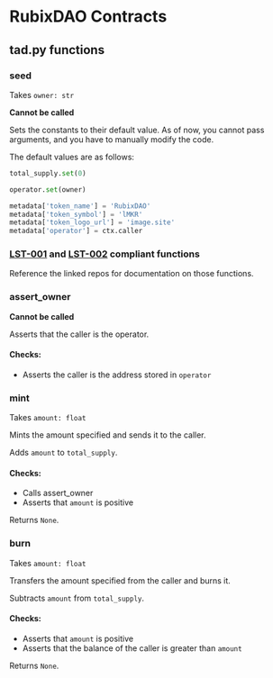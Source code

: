 # RubixDAO Contracts

## tad.py functions

### seed
Takes `owner: str`

**Cannot be called**

Sets the constants to their default value. As of now, you cannot pass arguments, and you have to manually modify the code.

The default values are as follows:
```python
total_supply.set(0)

operator.set(owner)

metadata['token_name'] = 'RubixDAO'
metadata['token_symbol'] = 'lMKR'
metadata['token_logo_url'] = 'image.site'
metadata['operator'] = ctx.caller
```

### [LST-001](https://github.com/Lamden-Standards/LST001) and [LST-002](https://github.com/Lamden-Standards/LST002) compliant functions

Reference the linked repos for documentation on those functions.

### assert_owner

**Cannot be called**

Asserts that the caller is the operator.


#### Checks:

- Asserts the caller is the address stored in `operator`

### mint
Takes `amount: float`

Mints the amount specified and sends it to the caller.

Adds `amount` to `total_supply`.

#### Checks:

- Calls assert_owner
- Asserts that `amount` is positive

Returns `None`.

### burn
Takes `amount: float`

Transfers the amount specified from the caller and burns it.

Subtracts `amount` from `total_supply`.

#### Checks:

- Asserts that `amount` is positive
- Asserts that the balance of the caller is greater than `amount`

Returns `None`.
